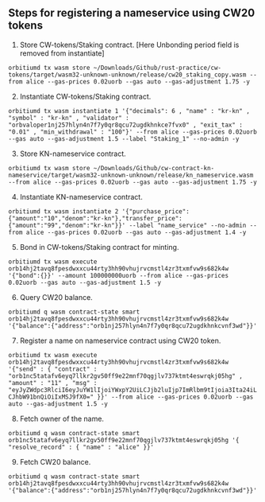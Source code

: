 ## Steps for registering a nameservice using CW20 tokens

1. Store CW-tokens/Staking contract. [Here Unbonding period field is removed from instantiate]

`orbitiumd tx wasm store ~/Downloads/Github/rust-practice/cw-tokens/target/wasm32-unknown-unknown/release/cw20_staking_copy.wasm --from alice --gas-prices 0.02uorb --gas auto --gas-adjustment 1.75 -y`

2. Instantiate CW-tokens/Staking contract.

`orbitiumd tx wasm instantiate 1 '{"decimals": 6 , "name" : "kr-kn" , "symbol" : "kr-kn" , "validator" : "orbvaloper1nj257hlyn4n7f7y0qr8qcu72ugdkhnkce7fvx0" , "exit_tax" : "0.01" , "min_withdrawal" : "100"}' --from alice --gas-prices 0.02uorb --gas auto --gas-adjustment 1.5 --label "Staking_1" --no-admin -y`

3. Store KN-nameservice contract.

`orbitiumd tx wasm store ~/Downloads/Github/cw-contract-kn-nameservice/target/wasm32-unknown-unknown/release/kn_nameservice.wasm --from alice --gas-prices 0.02uorb --gas auto --gas-adjustment 1.75 -y`

4. Instantiate KN-nameservice contract.

`orbitiumd tx wasm instantiate 2 '{"purchase_price":{"amount":"10","denom":"kr-kn"},"transfer_price":{"amount":"99","denom":"kr-kn"}}' --label "name_service" --no-admin --from alice --gas-prices 0.02uorb --gas auto --gas-adjustment 1.4 -y`

5. Bond in CW-tokens/Staking contract for minting.

`orbitiumd tx wasm execute orb14hj2tavq8fpesdwxxcu44rty3hh90vhujrvcmstl4zr3txmfvw9s682k4w '{"bond":{}}' --amount 100000000uorb --from alice --gas-prices 0.02uorb --gas auto --gas-adjustment 1.5 -y`

6. Query CW20 balance.

 `orbitiumd q wasm contract-state smart orb14hj2tavq8fpesdwxxcu44rty3hh90vhujrvcmstl4zr3txmfvw9s682k4w '{"balance":{"address":"orb1nj257hlyn4n7f7y0qr8qcu72ugdkhnkcvnf3wd"}}'`

7. Register a name on nameservice contract using CW20 token.

`orbitiumd tx wasm execute orb14hj2tavq8fpesdwxxcu44rty3hh90vhujrvcmstl4zr3txmfvw9s682k4w '{"send" : { "contract" : "orb1nc5tatafv6eyq7llkr2gv50ff9e22mnf70qgjlv737ktmt4eswrqkj05hg" , "amount" : "11" , "msg" : "eyJyZWdpc3RlciI6eyJuYW1lIjoiYWxpY2UiLCJjb2luIjp7ImRlbm9tIjoia3Ita24iLCJhbW91bnQiOiIxMSJ9fX0=" }}' --from alice --gas-prices 0.02uorb --gas auto --gas-adjustment 1.5 -y`

8. Fetch owner of the name.

`orbitiumd q wasm contract-state smart orb1nc5tatafv6eyq7llkr2gv50ff9e22mnf70qgjlv737ktmt4eswrqkj05hg '{ "resolve_record" : { "name" : "alice" }}'`

9. Fetch CW20 balance.

`orbitiumd q wasm contract-state smart orb14hj2tavq8fpesdwxxcu44rty3hh90vhujrvcmstl4zr3txmfvw9s682k4w '{"balance":{"address":"orb1nj257hlyn4n7f7y0qr8qcu72ugdkhnkcvnf3wd"}}'`
